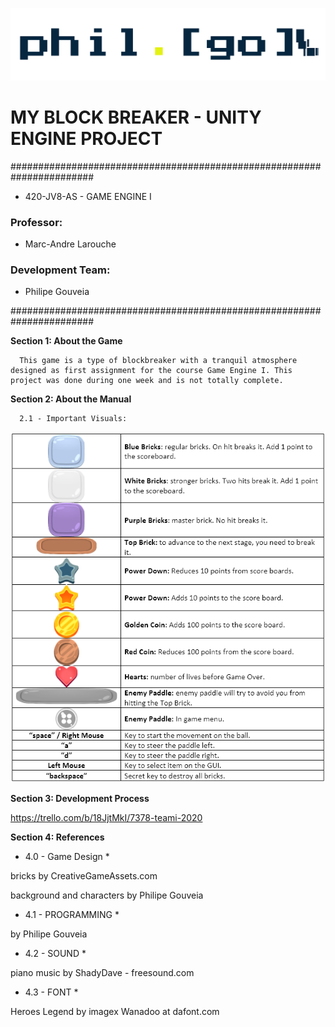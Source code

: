 ![LOGO](./Manual/phil(go)GitHubLogo.png?Style=centerme)

# MY BLOCK BREAKER - UNITY ENGINE PROJECT #

#######################################################################

- 420-JV8-AS - GAME ENGINE I

### Professor: ###

- Marc-Andre Larouche

### Development Team: ###

- Philipe Gouveia

#######################################################################


**Section 1: About the Game**

      This game is a type of blockbreaker with a tranquil atmosphere designed as first assignment for the course Game Engine I. This project was done during one week and is not totally complete. 


**Section 2: About the Manual**


      2.1 - Important Visuals:
      
![Iconography](./Manual/Iconography.png)


**Section 3: Development Process**

https://trello.com/b/18JjtMkI/7378-teami-2020


**Section 4: References**

* 4.0 - Game Design *

 
bricks by CreativeGameAssets.com 
 
background and characters by Philipe Gouveia 
 
 
* 4.1 - PROGRAMMING *
 
by Philipe Gouveia 
 
* 4.2 - SOUND * 
 
piano music by ShadyDave - freesound.com 
 

* 4.3 - FONT *

 Heroes Legend by imagex Wanadoo at dafont.com